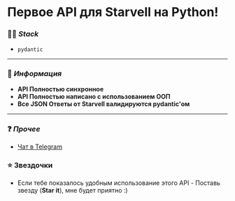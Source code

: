 # Первое API для Starvell на Python!

### 🧑‍💻 _Stack_
* `pydantic`
---
### 📕 _Информация_
* __API Полностью синхронное__
* __API Полностью написано с использованием ООП__
* __Все JSON Ответы от Starvell валидируются pydantic'ом__
---
### ❓ _Прочее_
* [Чат в Telegram](https://t.me/starvell_api)

### ⭐ Звездочки
* Если тебе показалось удобным использование этого API - Поставь звезду (__Star it__), мне будет приятно :)